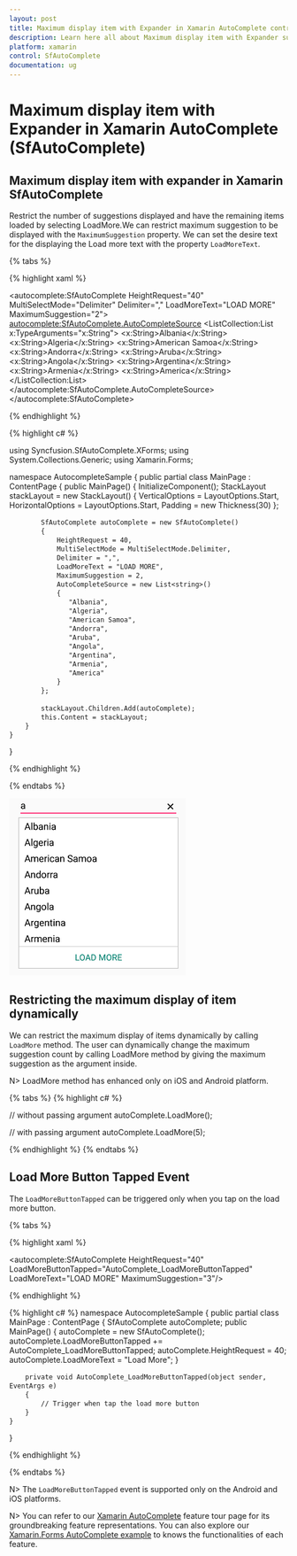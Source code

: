 ```yaml
---
layout: post
title: Maximum display item with Expander in Xamarin AutoComplete control | Syncfusion
description: Learn here all about Maximum display item with Expander support in Syncfusion Xamarin AutoComplete (SfAutoComplete) control and more.
platform: xamarin
control: SfAutoComplete
documentation: ug
---
```

# Maximum display item with Expander in Xamarin AutoComplete (SfAutoComplete)

## Maximum display item with expander in Xamarin SfAutoComplete

Restrict the number of suggestions displayed and have the remaining items loaded by selecting LoadMore.We can restrict maximum suggestion to be displayed with the `MaximumSuggestion` property. We can set the desire text for the displaying the Load more text with the property `LoadMoreText`.

{% tabs %}

{% highlight xaml %}

<?xml version="1.0" encoding="utf-8" ?>
<ContentPage xmlns="http://xamarin.com/schemas/2014/forms"
             xmlns:x="http://schemas.microsoft.com/winfx/2009/xaml"
             xmlns:autocomplete="clr-namespace:Syncfusion.SfAutoComplete.XForms;assembly=Syncfusion.SfAutoComplete.XForms"
             xmlns:ListCollection="clr-namespace:System.Collections.Generic;assembly=netstandard"
             xmlns:local="clr-namespace:AutocompleteSample"
             x:Class="AutocompleteSample.MainPage">
    <StackLayout VerticalOptions="Start" 
                 HorizontalOptions="Start" 
                 Padding="30">
        <autocomplete:SfAutoComplete HeightRequest="40"
                                     MultiSelectMode="Delimiter"
                                     Delimiter=","
                                     LoadMoreText="LOAD MORE"
                                     MaximumSuggestion="2">
            <autocomplete:SfAutoComplete.AutoCompleteSource>
               <ListCollection:List x:TypeArguments="x:String">
                    <x:String>Albania</x:String>
                    <x:String>Algeria</x:String>
                    <x:String>American Samoa</x:String>
                    <x:String>Andorra</x:String>
                    <x:String>Aruba</x:String>
                    <x:String>Angola</x:String>
                    <x:String>Argentina</x:String>
                    <x:String>Armenia</x:String>
                    <x:String>America</x:String>
                </ListCollection:List>
            </autocomplete:SfAutoComplete.AutoCompleteSource>
        </autocomplete:SfAutoComplete>
    </StackLayout>
</ContentPage>

{% endhighlight %}

{% highlight c# %}

using Syncfusion.SfAutoComplete.XForms;
using System.Collections.Generic;
using Xamarin.Forms;

namespace AutocompleteSample
{
    public partial class MainPage : ContentPage
    {
        public MainPage()
        {
            InitializeComponent();
            StackLayout stackLayout = new StackLayout()
            {
                VerticalOptions = LayoutOptions.Start,
                HorizontalOptions = LayoutOptions.Start,
                Padding = new Thickness(30)
            };

            SfAutoComplete autoComplete = new SfAutoComplete()
            {
                HeightRequest = 40,
                MultiSelectMode = MultiSelectMode.Delimiter,
                Delimiter = ",",
                LoadMoreText = "LOAD MORE",
                MaximumSuggestion = 2,
                AutoCompleteSource = new List<string>()
                {
                   "Albania",
                   "Algeria",
                   "American Samoa",
                   "Andorra",
                   "Aruba",
                   "Angola",
                   "Argentina",
                   "Armenia",
                   "America"
                }
            };

            stackLayout.Children.Add(autoComplete);
            this.Content = stackLayout;
        }
    }
}

{% endhighlight %}

{% endtabs %}

![Maximum display item with Expander](images/Maximum-display-item-with-Expander/LoadMore.png)

## Restricting the maximum display of item dynamically

We can restrict the maximum display of items dynamically by calling `LoadMore` method. The user can dynamically change the maximum suggestion count by calling LoadMore method by giving the maximum suggestion as the argument inside.

N> LoadMore method has enhanced only on iOS and Android platform.

{% tabs %}
{% highlight c# %}

// without passing argument
autoComplete.LoadMore();

// with passing argument
autoComplete.LoadMore(5);

{% endhighlight %}
{% endtabs %}

## Load More Button Tapped Event

The `LoadMoreButtonTapped` can be triggered only when you tap on the load more button.

{% tabs %}

{% highlight xaml %}

 <autocomplete:SfAutoComplete HeightRequest="40"
                              LoadMoreButtonTapped="AutoComplete_LoadMoreButtonTapped"
                              LoadMoreText="LOAD MORE"
                              MaximumSuggestion="3"/>

{% endhighlight %}

{% highlight c# %}
namespace AutocompleteSample
{
    public partial class MainPage : ContentPage
    {
        SfAutoComplete autoComplete;
        public MainPage()
        {
          autoComplete = new SfAutoComplete();
          autoComplete.LoadMoreButtonTapped += AutoComplete_LoadMoreButtonTapped;
          autoComplete.HeightRequest = 40;
          autoComplete.LoadMoreText = "Load More";
        }

        private void AutoComplete_LoadMoreButtonTapped(object sender, EventArgs e)
        {
            // Trigger when tap the load more button
        }
    }
}


{% endhighlight %}

{% endtabs %}

N> The `LoadMoreButtonTapped` event is supported only on the Android and iOS platforms.

N> You can refer to our [Xamarin AutoComplete](https://www.syncfusion.com/xamarin-ui-controls/xamarin-autocomplete) feature tour page for its groundbreaking feature representations. You can also explore our [Xamarin.Forms AutoComplete example](https://github.com/syncfusion/xamarin-demos/tree/master/Forms/AutoComplete) to knows the functionalities of each feature.
